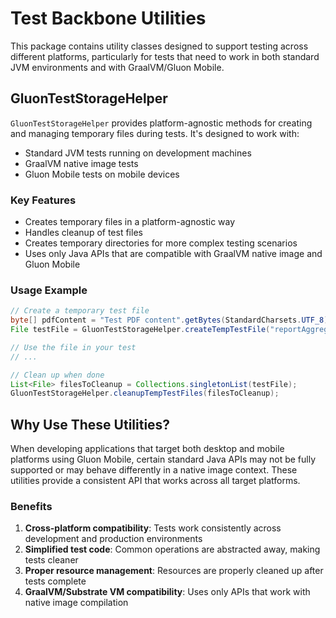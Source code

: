 # Test Backbone Utilities

This package contains utility classes designed to support testing across different platforms, particularly for tests
that need to work in both standard JVM environments and with GraalVM/Gluon Mobile.

## GluonTestStorageHelper

`GluonTestStorageHelper` provides platform-agnostic methods for creating and managing temporary files during tests. It's
designed to work with:

- Standard JVM tests running on development machines
- GraalVM native image tests
- Gluon Mobile tests on mobile devices

### Key Features

- Creates temporary files in a platform-agnostic way
- Handles cleanup of test files
- Creates temporary directories for more complex testing scenarios
- Uses only Java APIs that are compatible with GraalVM native image and Gluon Mobile

### Usage Example

```java
// Create a temporary test file
byte[] pdfContent = "Test PDF content".getBytes(StandardCharsets.UTF_8);
File testFile = GluonTestStorageHelper.createTempTestFile("reportAggregate.pdf", pdfContent);

// Use the file in your test
// ...

// Clean up when done
List<File> filesToCleanup = Collections.singletonList(testFile);
GluonTestStorageHelper.cleanupTempTestFiles(filesToCleanup);
```

## Why Use These Utilities?

When developing applications that target both desktop and mobile platforms using Gluon Mobile, certain standard Java
APIs may not be fully supported or may behave differently in a native image context. These utilities provide a
consistent API that works across all target platforms.

### Benefits

1. **Cross-platform compatibility**: Tests work consistently across development and production environments
2. **Simplified test code**: Common operations are abstracted away, making tests cleaner
3. **Proper resource management**: Resources are properly cleaned up after tests complete
4. **GraalVM/Substrate VM compatibility**: Uses only APIs that work with native image compilation